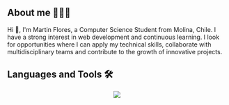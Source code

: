 ## About me 👨🏻‍💻

Hi 👋, I'm Martin Flores, a Computer Science Student from Molina, Chile. I have a strong interest in web development and continuous learning. I look for opportunities where I can apply my technical skills, collaborate with multidisciplinary teams and contribute to the growth of innovative projects.

## Languages and Tools 🛠 

<p align="center">
  <a href="https://skillicons.dev">
    <img src="https://skillicons.dev/icons?i=py,java,js,c,vue,html,css,nodejs,mongodb,firebase,mysql,git,github,docker" />
  </a>
</p>
